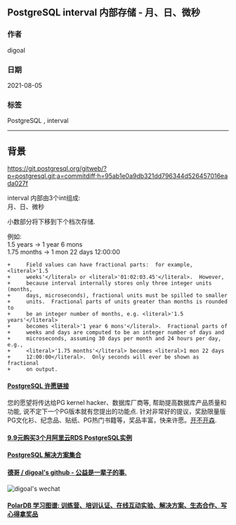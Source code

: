 ## PostgreSQL interval 内部存储 - 月、日、微秒  
      
### 作者      
digoal      
      
### 日期      
2021-08-05       
      
### 标签      
PostgreSQL , interval      
      
----      
      
## 背景      
https://git.postgresql.org/gitweb/?p=postgresql.git;a=commitdiff;h=95ab1e0a9db321dd796344d526457016eada027f  
  
  
interval 内部由3个int组成:   
月、日、微秒  
  
小数部分将下移到下个档次存储.   
  
例如:  
1.5 years -> 1 year 6 mons  
1.75 months -> 1 mon 22 days 12:00:00  
  
```  
+     Field values can have fractional parts:  for example, <literal>'1.5  
+     weeks'</literal> or <literal>'01:02:03.45'</literal>.  However,  
+     because interval internally stores only three integer units (months,  
+     days, microseconds), fractional units must be spilled to smaller  
+     units.  Fractional parts of units greater than months is rounded to  
+     be an integer number of months, e.g. <literal>'1.5 years'</literal>  
+     becomes <literal>'1 year 6 mons'</literal>.  Fractional parts of  
+     weeks and days are computed to be an integer number of days and  
+     microseconds, assuming 30 days per month and 24 hours per day, e.g.,  
+     <literal>'1.75 months'</literal> becomes <literal>1 mon 22 days  
+     12:00:00</literal>.  Only seconds will ever be shown as fractional  
+     on output.  
```  
      
  
#### [PostgreSQL 许愿链接](https://github.com/digoal/blog/issues/76 "269ac3d1c492e938c0191101c7238216")
您的愿望将传达给PG kernel hacker、数据库厂商等, 帮助提高数据库产品质量和功能, 说不定下一个PG版本就有您提出的功能点. 针对非常好的提议，奖励限量版PG文化衫、纪念品、贴纸、PG热门书籍等，奖品丰富，快来许愿。[开不开森](https://github.com/digoal/blog/issues/76 "269ac3d1c492e938c0191101c7238216").  
  
  
#### [9.9元购买3个月阿里云RDS PostgreSQL实例](https://www.aliyun.com/database/postgresqlactivity "57258f76c37864c6e6d23383d05714ea")
  
  
#### [PostgreSQL 解决方案集合](https://yq.aliyun.com/topic/118 "40cff096e9ed7122c512b35d8561d9c8")
  
  
#### [德哥 / digoal's github - 公益是一辈子的事.](https://github.com/digoal/blog/blob/master/README.md "22709685feb7cab07d30f30387f0a9ae")
  
  
![digoal's wechat](../pic/digoal_weixin.jpg "f7ad92eeba24523fd47a6e1a0e691b59")
  
  
#### [PolarDB 学习图谱: 训练营、培训认证、在线互动实验、解决方案、生态合作、写心得拿奖品](https://www.aliyun.com/database/openpolardb/activity "8642f60e04ed0c814bf9cb9677976bd4")
  
